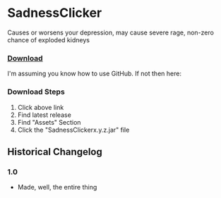 # SadnessClicker
Causes or worsens your depression, may cause severe rage, non-zero chance of exploded kidneys

### [Download](https://github.com/Rex-tc/SadnessClicker/releases/)

I'm assuming you know how to use GitHub. If not then here:

### Download Steps

1. Click above link
2. Find latest release
3. Find "Assets" Section
4. Click the "SadnessClickerx.y.z.jar" file


## Historical Changelog

### 1.0
* Made, well, the entire thing 
